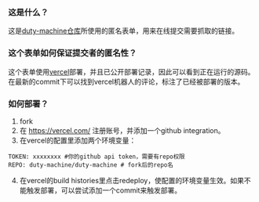 ### 这是什么？

这是[duty-machine仓库](https://github.com/duty-machine/duty-machine)所使用的匿名表单，用来在线提交需要抓取的链接。

### 这个表单如何保证提交者的匿名性？

这个表单使用[vercel](https://vercel.com/)部署，并且已公开部署记录，因此可以看到正在运行的源码。在最新的commit下可以找到vercel机器人的评论，标注了已经被部署的版本。

### 如何部署？

1. fork
2. 在 https://vercel.com/ 注册账号，并添加一个github integration。
3. 在vercel的配置里添加两个环境变量：
```
TOKEN: xxxxxxxx #你的github api token，需要有repo权限
REPO: duty-machine/duty-machine # fork后的repo名
```
4. 在vercel的build histories里点击redeploy，使配置的环境变量生效。如果不能触发部署，可以尝试添加一个commit来触发部署。
